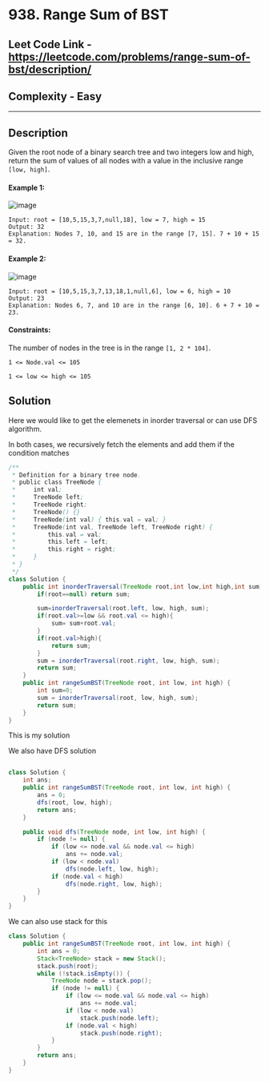 # 938. Range Sum of BST

## Leet Code Link - https://leetcode.com/problems/range-sum-of-bst/description/

## Complexity - Easy
---
## Description

Given the root node of a binary search tree and two integers low and high, return the sum of values of all nodes with a value in the inclusive range `[low, high]`.

#### Example 1:
![image](https://github.com/user-attachments/assets/8c777b06-21a7-42ec-b3ae-7c7a09e614b4)

```plaintext
Input: root = [10,5,15,3,7,null,18], low = 7, high = 15
Output: 32
Explanation: Nodes 7, 10, and 15 are in the range [7, 15]. 7 + 10 + 15 = 32.
```
#### Example 2:
![image](https://github.com/user-attachments/assets/c65d37e4-69d0-44d0-9e84-209d27288392)

```plaintext
Input: root = [10,5,15,3,7,13,18,1,null,6], low = 6, high = 10
Output: 23
Explanation: Nodes 6, 7, and 10 are in the range [6, 10]. 6 + 7 + 10 = 23.
```

#### Constraints:

The number of nodes in the tree is in the range `[1, 2 * 104]`.

`1 <= Node.val <= 105`

`1 <= low <= high <= 105`

## Solution

Here we would like to get the elemenets in inorder traversal or can use DFS algorithm. 

In both cases, we recursively fetch the elements and add them if the condition matches

```java
/**
 * Definition for a binary tree node.
 * public class TreeNode {
 *     int val;
 *     TreeNode left;
 *     TreeNode right;
 *     TreeNode() {}
 *     TreeNode(int val) { this.val = val; }
 *     TreeNode(int val, TreeNode left, TreeNode right) {
 *         this.val = val;
 *         this.left = left;
 *         this.right = right;
 *     }
 * }
 */
class Solution {
    public int inorderTraversal(TreeNode root,int low,int high,int sum){
        if(root==null) return sum;

        sum=inorderTraversal(root.left, low, high, sum);
        if(root.val>=low && root.val <= high){
            sum= sum+root.val;
        }
        if(root.val>high){
            return sum;
        }
        sum = inorderTraversal(root.right, low, high, sum);
        return sum;
    }
    public int rangeSumBST(TreeNode root, int low, int high) {
        int sum=0;
        sum = inorderTraversal(root, low, high, sum);
        return sum;
    }
}
```
This is my solution

We also have DFS solution

```java

class Solution {
    int ans;
    public int rangeSumBST(TreeNode root, int low, int high) {
        ans = 0;
        dfs(root, low, high);
        return ans;
    }

    public void dfs(TreeNode node, int low, int high) {
        if (node != null) {
            if (low <= node.val && node.val <= high)
                ans += node.val;
            if (low < node.val)
                dfs(node.left, low, high);
            if (node.val < high)
                dfs(node.right, low, high);
        }
    }
}
```

We can also use stack for this

``` java
class Solution {
    public int rangeSumBST(TreeNode root, int low, int high) {
        int ans = 0;
        Stack<TreeNode> stack = new Stack();
        stack.push(root);
        while (!stack.isEmpty()) {
            TreeNode node = stack.pop();
            if (node != null) {
                if (low <= node.val && node.val <= high)
                    ans += node.val;
                if (low < node.val)
                    stack.push(node.left);
                if (node.val < high)
                    stack.push(node.right);
            }
        }
        return ans;
    }
}
```




